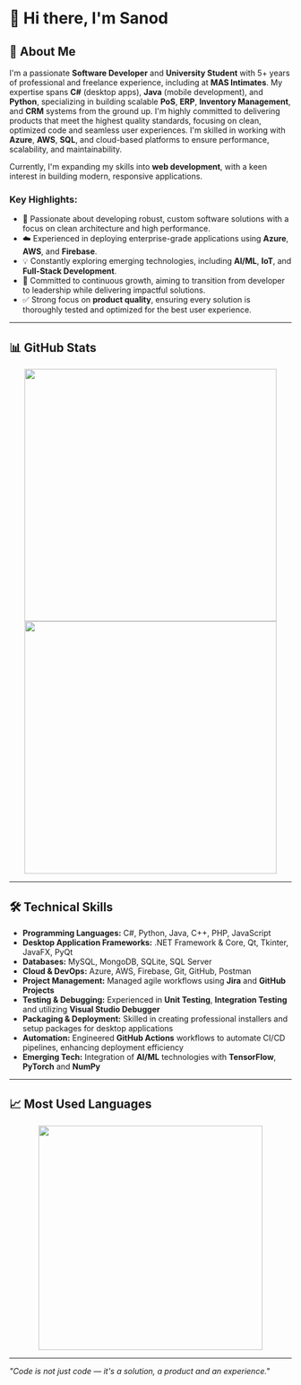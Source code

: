 # 👋 Hi there, I'm Sanod

## 💼 About Me
I'm a passionate **Software Developer** and **University Student** with 5+ years of professional and freelance experience, including at **MAS Intimates**. My expertise spans **C#** (desktop apps), **Java** (mobile development), and **Python**, specializing in building scalable **PoS**, **ERP**, **Inventory Management**, and **CRM** systems from the ground up. I'm highly committed to delivering products that meet the highest quality standards, focusing on clean, optimized code and seamless user experiences. I'm skilled in working with **Azure**, **AWS**, **SQL**, and cloud-based platforms to ensure performance, scalability, and maintainability.

Currently, I'm expanding my skills into **web development**, with a keen interest in building modern, responsive applications.

### Key Highlights:
- 🔧 Passionate about developing robust, custom software solutions with a focus on clean architecture and high performance.  
- ☁️ Experienced in deploying enterprise-grade applications using **Azure**, **AWS**, and **Firebase**.  
- 💡 Constantly exploring emerging technologies, including **AI/ML**, **IoT**, and **Full-Stack Development**.  
- 🚀 Committed to continuous growth, aiming to transition from developer to leadership while delivering impactful solutions.  
- ✅ Strong focus on **product quality**, ensuring every solution is thoroughly tested and optimized for the best user experience.

---

## 📊 GitHub Stats

<div align="center">
  <img src="https://github-readme-stats-sanodmendis-projects.vercel.app/api?username=sanodmendis&show_icons=true&count_private=true&include_all_commits=true&rank_icon=github&title_color=ffffff&text_color=ffffff&icon_color=ffffff&bg_color=2c3e50,2e4154,34495e&hide_border=true&hide_title=true&cache_seconds=60" width="450" />
</div>

<div align="center">
  <img src="https://streak-stats.demolab.com?user=sanodmendis&hide_border=true&background=2c3e50&ring=ffffff&fire=ffffff&currStreakLabel=ffffff&currStreakNum=ffffff&sideLabels=ffffff&sideNums=ffffff&dates=ffffff&text=ffffff&cache_seconds=60" width="450" />
</div>

---

## 🛠️ Technical Skills

- **Programming Languages:** C#, Python, Java, C++, PHP, JavaScript  
- **Desktop Application Frameworks:** .NET Framework & Core, Qt, Tkinter, JavaFX, PyQt  
- **Databases:** MySQL, MongoDB, SQLite, SQL Server  
- **Cloud & DevOps:** Azure, AWS, Firebase, Git, GitHub, Postman  
- **Project Management:** Managed agile workflows using **Jira** and **GitHub Projects**  
- **Testing & Debugging:** Experienced in **Unit Testing**, **Integration Testing** and utilizing **Visual Studio Debugger**  
- **Packaging & Deployment:** Skilled in creating professional installers and setup packages for desktop applications  
- **Automation:** Engineered **GitHub Actions** workflows to automate CI/CD pipelines, enhancing deployment efficiency  
- **Emerging Tech:** Integration of **AI/ML** technologies with **TensorFlow**, **PyTorch** and **NumPy**

---

## 📈 Most Used Languages

<div align="center">
  <img src="https://github-readme-stats-sanodmendis-projects.vercel.app/api/top-langs/?username=sanodmendis&layout=compact&title_color=ffffff&text_color=ffffff&bg_color=2c3e50,2e4154,34495e&hide_border=true&cache_seconds=60" width="400" />
</div>

---

*"Code is not just code — it's a solution, a product and an experience."*
